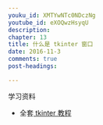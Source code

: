 ```yaml
---
youku_id: XMTYwNTc0NDczNg
youtube_id: eXOQwzHsyqU
description: 
chapter: 13
title: 什么是 tkinter 窗口 
date: 2016-11-3
comments: true
post-headings:

---
```


学习资料
  * 全套[ tkinter 教程](/tutorials/python-basic/tkinter)

